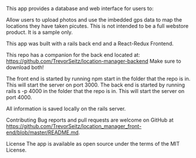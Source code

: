 This app provides a database and web interface for users to:

Allow users to upload photos and use the imbedded gps data to map the locations they have taken picutes.  This is not intended to be a full webstore product. It is a sample only.



This app was built with a rails back end and a React-Redux Frontend.

This repo has a companion for the back end located at: https://github.com/TrevorSeitz/location-manager-backend
Make sure to download both!

The front end is started by running npm start in the folder that the repo is in. This will start the server on port 3000.
The back end is started by running rails s -p 4000 in the folder that the repo is in. This will start the server on port 4000.

All information is saved locally on the rails server.

Contributing Bug reports and pull requests are welcome on GitHub at https://github.com/TrevorSeitz/location_manager_front-end/blob/master/README.md.

License The app is available as open source under the terms of the MIT License.
